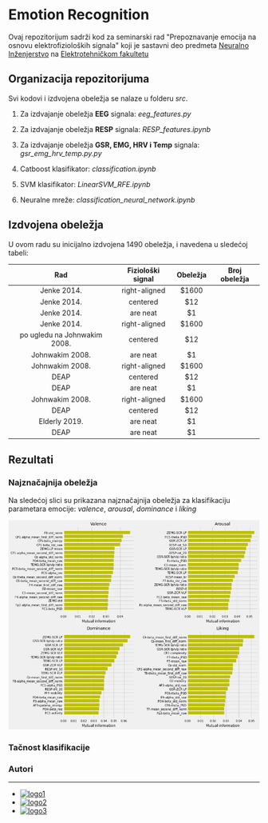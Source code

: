 # Emotion Recognition

Ovaj repozitorijum sadrži kod za seminarski rad "Prepoznavanje emocija na osnovu elektrofizioloških signala" koji je sastavni deo predmeta [Neuralno Inženjerstvo](http://automatika.etf.bg.ac.rs/sr/13m051ni) na [Elektrotehničkom fakultetu](https://www.etf.bg.ac.rs/)

## Organizacija repozitorijuma

Svi kodovi i izdvojena obeležja se nalaze u folderu *src*. 

1. Za izdvajanje obeležja **EEG** signala: *eeg_features.py*

2. Za izdvajanje obeležja **RESP** signala: *RESP_features.ipynb*

3. Za izdvajanje obeležja **GSR, EMG, HRV i Temp** signala: *gsr_emg_hrv_temp.py.py*

4. Catboost klasifikator: *classification.ipynb*

5. SVM klasifikator: *LinearSVM_RFE.ipynb*
 
6. Neuralne mreže: *classification_neural_network.ipynb* 

## Izdvojena obeležja

U ovom radu su inicijalno izdvojena 1490 obeležja, i navedena u sledećoj tabeli:

| Rad       | Fiziološki signal           | Obeležja  | Broj obeležja|
| :-------------: |:-------------:| :-----:|:-----:|
| Jenke 2014.      | right-aligned | $1600 ||
| Jenke 2014.      | centered      |   $12 ||
| Jenke 2014. | are neat      |    $1 ||
| Jenke 2014.      | right-aligned | $1600 ||
| po ugledu na Johnwakim 2008.      | centered      |   $12 ||
| Johnwakim 2008.| are neat      |    $1 ||
| Johnwakim 2008.    | right-aligned | $1600 ||
| DEAP   | centered      |   $12 ||
| DEAP | are neat      |    $1 ||
| Johnwakim 2008.      | right-aligned | $1600 ||
| DEAP     | centered      |   $12 ||
| Elderly 2019. | are neat      |    $1 ||
| DEAP | are neat      |    $1 ||


## Rezultati

### Najznačajnija obeležja

Na sledećoj slici su prikazana najznačajnija obeležja za klasifikaciju parametara emocije: *valence*, *arousal*, *dominance* i *liking*

![sl1](https://github.com/nebojsa55/EmotionRecognition/blob/master/pics/feature_info.png)

### Tačnost klasifikacije


### Autori
------------
* [![logo1](https://img.shields.io/github/followers/cokoladnomleko?label=Tamara%20Stajic&style=social)](https://github.com/cokoladnomleko)
* [![logo2](https://img.shields.io/github/followers/doxiekong?label=Jelena%20Jovanovic&style=social)](https://github.com/doxiekong)
* [![logo3](https://img.shields.io/github/followers/nebojsa55?label=nebojsa%20Jovanovic&style=social)](https://github.com/nebojsa55)
